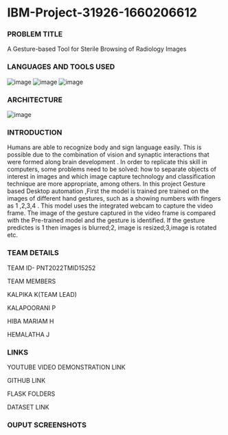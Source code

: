 # IBM-Project-31926-1660206612
### PROBLEM TITLE 
A Gesture-based Tool for Sterile Browsing of Radiology Images
### LANGUAGES AND TOOLS USED
![image](https://user-images.githubusercontent.com/69431196/202851699-3aebf4eb-6293-4c4c-a553-6e3f77eb7614.png) ![image](https://user-images.githubusercontent.com/69431196/202851801-7077300a-6462-4efc-bd07-b413bf15b1b3.png) ![image](https://user-images.githubusercontent.com/69431196/202851600-9f4614d0-6e20-4cb0-bdf8-cd789bf2c4c4.png)


### ARCHITECTURE
![image](https://user-images.githubusercontent.com/69431196/202851549-6a6a5911-c316-45e0-9635-4ed1eec197e3.png)


### INTRODUCTION
Humans are able to recognize body and sign language easily.
This is possible due to the combination of vision and synaptic interactions that were formed along brain development . 
In order to replicate this skill in computers, some problems need to be solved: how to separate objects of interest in images and which image capture technology and classification technique are more appropriate, among others.
In this project Gesture based Desktop automation ,First the model is trained pre trained on the images of different hand gestures, such as a showing numbers with fingers as 1 ,2,3,4 .
This model uses the integrated webcam to capture the video frame.
The image of the gesture captured in the video frame is compared with  the Pre-trained model and the gesture is identified.
If the gesture predictes is 1 then images is blurred;2, image is resized;3,image is rotated etc.

### TEAM DETAILS 

TEAM ID- PNT2022TMID15252

TEAM MEMBERS

KALPIKA K(TEAM LEAD)

KALAPOORANI P

HIBA MARIAM H

HEMALATHA J

### LINKS

 YOUTUBE VIDEO DEMONSTRATION LINK

 GITHUB LINK

 FLASK FOLDERS

 DATASET LINK
 
 ### OUPUT SCREENSHOTS

